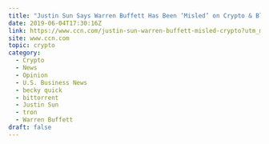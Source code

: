 ```yaml
---
title: "Justin Sun Says Warren Buffett Has Been ‘Misled’ on Crypto & Blockchain"
date: 2019-06-04T17:30:16Z
link: https://www.ccn.com/justin-sun-warren-buffett-misled-crypto?utm_medium=RSS&utm_source=hune
site: www.ccn.com
topic: crypto
category:
  - Crypto
  - News
  - Opinion
  - U.S. Business News
  - becky quick
  - bittorrent
  - Justin Sun
  - tron
  - Warren Buffett
draft: false
---
```

